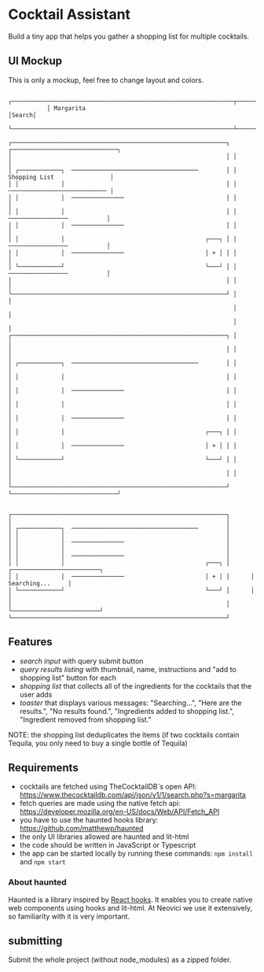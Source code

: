 # Cocktail Assistant

Build a tiny app that helps you gather a shopping list for multiple cocktails.

## UI Mockup

This is only a mockup, feel free to change layout and colors.

```
           ┌───────────────────────────────────────────────────────────────┬──────┐
           │ Margarita                                                     │Search│
           └───────────────────────────────────────────────────────────────┴──────┘

┌─────────────────────────────────────────────────────────────┐ ┌──────────────────────────────┐
│                                                             │ │                              │
│ ┌────────────┐  ────────────────────────────────────        │ │ Shopping List                │
│ │            │                                              │ │ ──────────────────────────── │
│ │            │  ───────────────                             │ │                              │
│ │            │                                              │ │  ─────────────────           │
│ │            │  ───────────────                             │ │                              │
│ │            │                                        ┌───┐ │ │  ─────────────────           │
│ │            │  ───────────────                       │ + │ │ │                              │
│ └────────────┘                                        └───┘ │ │  ─────────────────           │
│                                                             │ │                              │
└─────────────────────────────────────────────────────────────┘ │                              │
                                                                │                              │
                                                                │                              │
┌─────────────────────────────────────────────────────────────┐ │                              │
│                                                             │ │                              │
│ ┌────────────┐  ────────────────────────────────────        │ │                              │
│ │            │                                              │ │                              │
│ │            │  ───────────────                             │ │                              │
│ │            │                                              │ │                              │
│ │            │  ───────────────                             │ │                              │
│ │            │                                        ┌───┐ │ │                              │
│ │            │  ───────────────                       │ + │ │ │                              │
│ └────────────┘                                        └───┘ │ │                              │
│                                                             │ │                              │
└─────────────────────────────────────────────────────────────┘ └──────────────────────────────┘


┌─────────────────────────────────────────────────────────────┐
│                                                             │
│ ┌────────────┐  ────────────────────────────────────        │
│ │            │                                              │
│ │            │  ───────────────                             │
│ │            │                                              │
│ │            │  ───────────────                             │
│ │            │                                        ┌───┐ │      ┌─────────────────────────┐
│ │            │  ───────────────                       │ + │ │      │        Searching...     │
│ └────────────┘                                        └───┘ │      │                         │
│                                                             │      └─────────────────────────┘
└─────────────────────────────────────────────────────────────┘
```

## Features

- _search input_ with query submit button
- _query results listing_ with thumbnail, name, instructions and "add to
  shopping list" button for each
- _shopping list_ that collects all of the ingredients for the cocktails
  that the user adds
- _toaster_ that displays various messages: "Searching...", "Here are the
  results.", "No results found.", "Ingredients added to shopping list.",
  "Ingredient removed from shopping list."

NOTE: the shopping list deduplicates the items (if two cocktails contain
Tequila, you only need to buy a single bottle of Tequila)

## Requirements

- cocktails are fetched using TheCocktailDB`s open API:
  https://www.thecocktaildb.com/api/json/v1/1/search.php?s=margarita
- fetch queries are made using the native fetch api:
  https://developer.mozilla.org/en-US/docs/Web/API/Fetch_API
- you have to use the haunted hooks library:
  https://github.com/matthewp/haunted
- the only UI libraries allowed are haunted and lit-html
- the code should be written in JavaScript or Typescript
- the app can be started locally by running these commands:
  `npm install` and `npm start`

### About haunted

Haunted is a library inspired by [React hooks](https://reactjs.org/docs/hooks-intro.html).
It enables you to create native web components using hooks and lit-html.
At Neovici we use it extensively, so familiarity with it is very important.

## submitting

Submit the whole project (without node_modules) as a zipped folder.
